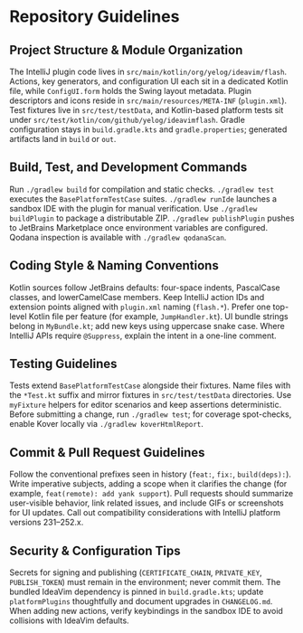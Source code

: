 # Repository Guidelines

## Project Structure & Module Organization
The IntelliJ plugin code lives in `src/main/kotlin/org/yelog/ideavim/flash`. Actions, key generators, and configuration UI each sit in a dedicated Kotlin file, while `ConfigUI.form` holds the Swing layout metadata. Plugin descriptors and icons reside in `src/main/resources/META-INF` (`plugin.xml`). Test fixtures live in `src/test/testData`, and Kotlin-based platform tests sit under `src/test/kotlin/com/github/yelog/ideavimflash`. Gradle configuration stays in `build.gradle.kts` and `gradle.properties`; generated artifacts land in `build` or `out`.

## Build, Test, and Development Commands
Run `./gradlew build` for compilation and static checks. `./gradlew test` executes the `BasePlatformTestCase` suites. `./gradlew runIde` launches a sandbox IDE with the plugin for manual verification. Use `./gradlew buildPlugin` to package a distributable ZIP. `./gradlew publishPlugin` pushes to JetBrains Marketplace once environment variables are configured. Qodana inspection is available with `./gradlew qodanaScan`.

## Coding Style & Naming Conventions
Kotlin sources follow JetBrains defaults: four-space indents, PascalCase classes, and lowerCamelCase members. Keep IntelliJ action IDs and extension points aligned with `plugin.xml` naming (`flash.*`). Prefer one top-level Kotlin file per feature (for example, `JumpHandler.kt`). UI bundle strings belong in `MyBundle.kt`; add new keys using uppercase snake case. Where IntelliJ APIs require `@Suppress`, explain the intent in a one-line comment.

## Testing Guidelines
Tests extend `BasePlatformTestCase` alongside their fixtures. Name files with the `*Test.kt` suffix and mirror fixtures in `src/test/testData` directories. Use `myFixture` helpers for editor scenarios and keep assertions deterministic. Before submitting a change, run `./gradlew test`; for coverage spot-checks, enable Kover locally via `./gradlew koverHtmlReport`.

## Commit & Pull Request Guidelines
Follow the conventional prefixes seen in history (`feat:`, `fix:`, `build(deps):`). Write imperative subjects, adding a scope when it clarifies the change (for example, `feat(remote): add yank support`). Pull requests should summarize user-visible behavior, link related issues, and include GIFs or screenshots for UI updates. Call out compatibility considerations with IntelliJ platform versions 231–252.x.

## Security & Configuration Tips
Secrets for signing and publishing (`CERTIFICATE_CHAIN`, `PRIVATE_KEY`, `PUBLISH_TOKEN`) must remain in the environment; never commit them. The bundled IdeaVim dependency is pinned in `build.gradle.kts`; update `platformPlugins` thoughtfully and document upgrades in `CHANGELOG.md`. When adding new actions, verify keybindings in the sandbox IDE to avoid collisions with IdeaVim defaults.
